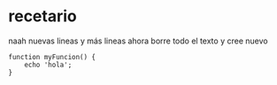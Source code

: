 recetario
=========
naah nuevas lineas
y más lineas
ahora borre todo el texto y cree nuevo
```
function myFuncion() {
	echo 'hola';
}
```
